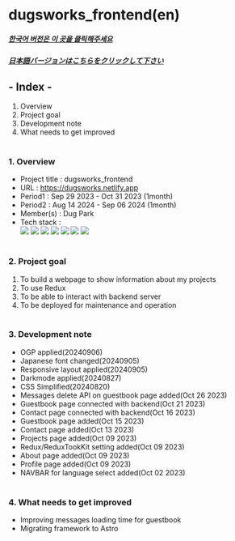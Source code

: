 # dugsworks_frontend(en)

##### [한국어 버전은 이 곳을 클릭해주세요](README.md)

##### [日本語バージョンはこちらをクリックして下さい](README_JP.md)

## - Index -

1. Overview
2. Project goal
3. Development note
4. What needs to get improved
   </br>
   </br>

### 1. Overview

- Project title : dugsworks_frontend
- URL : https://dugsworks.netlify.app
- Period1 : Sep 29 2023 - Oct 31 2023 (1month)
- Period2 : Aug 14 2024 - Sep 06 2024 (1month)
- Member(s) : Dug Park
- Tech stack : </br>
  <img src="https://img.shields.io/badge/HTML5-E34F26?style=for-the-badge&logo=HTML5&logoColor=white">
  <img src="https://img.shields.io/badge/CSS3-1572B6?style=for-the-badge&logo=CSS3&logoColor=white">
  <img src="https://img.shields.io/badge/Typescript-3178C6?style=for-the-badge&logo=Typescript&logoColor=white">
  <img src="https://img.shields.io/badge/React-61DAFB?style=for-the-badge&logo=react&logoColor=white">
  <img src="https://img.shields.io/badge/Redux-764ABC?style=for-the-badge&logo=redux&logoColor=white">
  <img src="https://img.shields.io/badge/Sass-CC6699?style=for-the-badge&logo=sass&logoColor=white">
  <img src="https://img.shields.io/badge/Git-F05032?style=for-the-badge&logo=Git&logoColor=white">
  </br>
  </br>

### 2. Project goal

1. To build a webpage to show information about my projects
2. To use Redux
3. To be able to interact with backend server
4. To be deployed for maintenance and operation
   </br>
   </br>

### 3. Development note

- OGP applied(20240906)
- Japanese font changed(20240905)
- Responsive layout applied(20240905)
- Darkmode applied(20240827)
- CSS Simplified(20240820)
- Messages delete API on guestbook page added(Oct 26 2023)
- Guestbook page connected with backend(Oct 21 2023)
- Contact page connected with backend(Oct 16 2023)
- Guestbook page added(Oct 15 2023)
- Contact page added(Oct 13 2023)
- Projects page added(Oct 09 2023)
- Redux/ReduxTookKit setting added(Oct 09 2023)
- About page added(Oct 09 2023)
- Profile page added(Oct 09 2023)
- NAVBAR for language select added(Oct 02 2023)
  </br>
  </br>

### 4. What needs to get improved

- Improving messages loading time for guestbook
- Migrating framework to Astro
